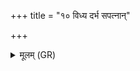 +++
title = "१० विध्य दर्भ सपत्नान्"

+++
<details><summary>मूलम् (GR)</summary>

विध्य दर्भ सपत्नान् मे  
विध्य मे पृतनायतः ।  
विध्य मे सर्वान् दुर्हार्दो  
विध्य मे द्विषतो मणे ॥
</details>